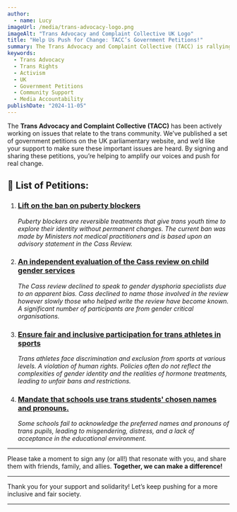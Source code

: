 ```yaml
---
author:
  - name: Lucy
imageUrl: /media/trans-advocacy-logo.png
imageAlt: "Trans Advocacy and Complaint Collective UK Logo"
title: "Help Us Push for Change: TACC’s Government Petitions!"
summary: The Trans Advocacy and Complaint Collective (TACC) is rallying support for government petitions aimed at advocating trans rights and addressing critical issues affecting the trans community in the UK. Join us in supporting these petitions to create meaningful change.
keywords: 
  - Trans Advocacy
  - Trans Rights
  - Activism
  - UK
  - Government Petitions
  - Community Support
  - Media Accountability
publishDate: "2024-11-05"
---
```

The **Trans Advocacy and Complaint Collective (TACC)** has been actively working on issues that relate to the trans community. We’ve published a set of government petitions on the UK parliamentary website, and we’d like your support to make sure these important issues are heard. By signing and sharing these petitions, you’re helping to amplify our voices and push for real change.

## 📜 List of Petitions:

1. ### [Lift on the ban on puberty blockers](https://petition.parliament.uk/petitions/700215)
   *Puberty blockers are reversible treatments that give trans youth time to explore their identity without permanent changes. The current ban was made by Ministers not medical practitioners and is based upon an advisory statement in the Cass Review.*

2. ### [An independent evaluation of the Cass review on child gender services](https://petition.parliament.uk/petitions/700217)
   *The Cass review declined to speak to gender dysphoria specialists due to an apparent bias. Cass declined to name those involved in the review however slowly those who helped write the review have become known. A significant number of participants are from gender critical organisations.*

3. ### [Ensure fair and inclusive participation for trans athletes in sports](https://petition.parliament.uk/petitions/700219)
   *Trans athletes face discrimination and exclusion from sports at various levels. A violation of human rights. Policies often do not reflect the complexities of gender identity and the realities of hormone treatments, leading to unfair bans and restrictions.*

4. ### [Mandate that schools use trans students' chosen names and pronouns.](https://petition.parliament.uk/petitions/700221)
   *Some schools fail to acknowledge the preferred names and pronouns of trans pupils, leading to misgendering, distress, and a lack of acceptance in the educational environment.*

---

Please take a moment to sign any (or all!) that resonate with you, and share them with friends, family, and allies. **Together, we can make a difference!**

---

Thank you for your support and solidarity! Let’s keep pushing for a more inclusive and fair society.

---
